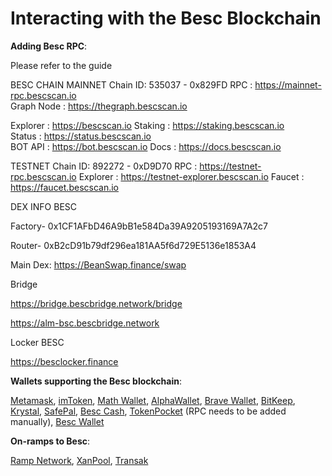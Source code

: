 # Interacting with the Besc Blockchain

**Adding Besc RPC**:&#x20;

Please refer to the guide 

BESC CHAIN
MAINNET
Chain ID: 535037 - 0x829FD
RPC : https://mainnet-rpc.bescscan.io       
Graph Node : https://thegraph.bescscan.io

Explorer : https://bescscan.io 
Staking : https://staking.bescscan.io  
Status : https://status.bescscan.io   
BOT API : https://bot.bescscan.io
Docs : https://docs.bescscan.io    
   
TESTNET
Chain ID: 892272 - 0xD9D70
RPC : https://testnet-rpc.bescscan.io 
Explorer : https://testnet-explorer.bescscan.io 
Faucet : https://faucet.bescscan.io

DEX INFO BESC

Factory- 0x1CF1AFbD46A9bB1e584Da39A9205193169A7A2c7

Router- 0xB2cD91b79df296ea181AA5f6d729E5136e1853A4

Main Dex: https://BeanSwap.finance/swap

Bridge 

https://bridge.bescbridge.network/bridge

https://alm-bsc.bescbridge.network

Locker BESC 

https://besclocker.finance



**Wallets supporting the Besc blockchain**:

[Metamask](https://metamask.io), [imToken](https://imtoken.im), [Math Wallet](https://mathwallet.org), [AlphaWallet](https://alphawallet.com), [Brave Wallet](https://brave.com/wallet/), [BitKeep](https://bitkeep.com/), [Krystal](https://krystal.app), [SafePal](https://safepal.io/), [Besc Cash](https://fuse.cash), [TokenPocket](https://www.tokenpocket.pro/en/) (RPC needs to be added manually), [Besc Wallet](https://play.google.com/store/apps/details?id=io.fuse.fusecash\&hl=en\&gl=US)



**On-ramps to Besc**:

[Ramp Network](https://ramp.network), [XanPool](https://xanpool.com/), [Transak](https://transak.com/)

